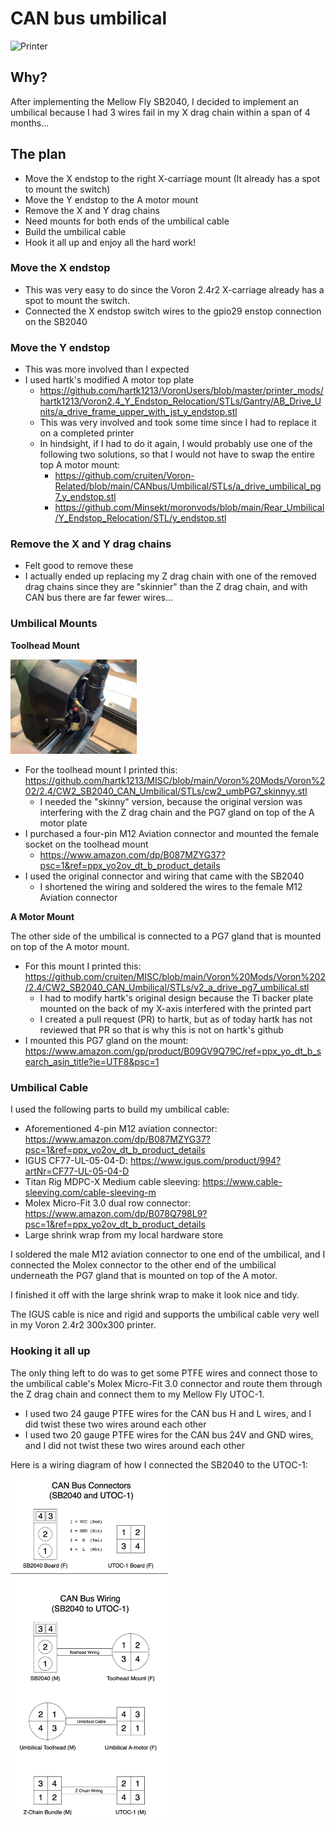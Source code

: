# CAN bus umbilical

<img src="./Images/Printer.jpg" width="50%" height="50%" alt="Printer"/>

## Why?
After implementing the Mellow Fly SB2040, I decided to implement an umbilical because I had 3 wires fail in my X drag chain within a span of 4 months...

## The plan
- Move the X endstop to the right X-carriage mount (It already has a spot to mount the switch)
- Move the Y endstop to the A motor mount
- Remove the X and Y drag chains
- Need mounts for both ends of the umbilical cable
- Build the umbilical cable
- Hook it all up and enjoy all the hard work!

### Move the X endstop
- This was very easy to do since the Voron 2.4r2 X-carriage already has a spot to mount the switch.
- Connected the X endstop switch wires to the gpio29 enstop connection on the SB2040

### Move the Y endstop
- This was more involved than I expected
- I used hartk's modified A motor top plate
  - https://github.com/hartk1213/VoronUsers/blob/master/printer_mods/hartk1213/Voron2.4_Y_Endstop_Relocation/STLs/Gantry/AB_Drive_Units/a_drive_frame_upper_with_jst_y_endstop.stl
  - This was very involved and took some time since I had to replace it on a completed printer
  - In hindsight, if I had to do it again, I would probably use one of the following two solutions, so that I would not have to swap the entire top A motor mount:
    - https://github.com/cruiten/Voron-Related/blob/main/CANbus/Umbilical/STLs/a_drive_umbilical_pg7_y_endstop.stl
    - https://github.com/Minsekt/moronvods/blob/main/Rear_Umbilical/Y_Endstop_Relocation/STL/y_endstop.stl
    
### Remove the X and Y drag chains
- Felt good to remove these
- I actually ended up replacing my Z drag chain with one of the removed drag chains since they are "skinnier" than the Z drag chain, and with CAN bus there are far fewer wires...



### Umbilical Mounts
**Toolhead Mount**

<img src="./Images/IMG_0823.jpg" width="40%" height="40%" alt="Toolhead Mount"/>

- For the toolhead mount I printed this: https://github.com/hartk1213/MISC/blob/main/Voron%20Mods/Voron%202/2.4/CW2_SB2040_CAN_Umbilical/STLs/cw2_umbPG7_skinnyy.stl
  - I needed the "skinny" version, because the original version was interfering with the Z drag chain and the PG7 gland on top of the A motor plate
- I purchased a four-pin M12 Aviation connector and mounted the female socket on the toolhead mount
  -   https://www.amazon.com/dp/B087MZYG37?psc=1&ref=ppx_yo2ov_dt_b_product_details
- I used the original connector and wiring that came with the SB2040
  - I shortened the wiring and soldered the wires to the female M12 Aviation connector


**A Motor Mount**

The other side of the umbilical is connected to a PG7 gland that is mounted on top of the A motor mount.

- For this mount I printed this: https://github.com/cruiten/MISC/blob/main/Voron%20Mods/Voron%202/2.4/CW2_SB2040_CAN_Umbilical/STLs/v2_a_drive_pg7_umbilical.stl
  - I had to modify hartk's original design because the Ti backer plate mounted on the back of my X-axis interfered with the printed part
  - I created a pull request (PR) to hartk, but as of today hartk has not reviewed that PR so that is why this is not on hartk's github
- I mounted this PG7 gland on the mount: https://www.amazon.com/gp/product/B09GV9Q79C/ref=ppx_yo_dt_b_search_asin_title?ie=UTF8&psc=1



### Umbilical Cable
I used the following parts to build my umbilical cable:
- Aforementioned 4-pin M12 aviation connector: https://www.amazon.com/dp/B087MZYG37?psc=1&ref=ppx_yo2ov_dt_b_product_details
- IGUS CF77-UL-05-04-D: https://www.igus.com/product/994?artNr=CF77-UL-05-04-D
- Titan Rig MDPC-X Medium cable sleeving: https://www.cable-sleeving.com/cable-sleeving-m
- Molex Micro-Fit 3.0 dual row connector: https://www.amazon.com/dp/B078Q798L9?psc=1&ref=ppx_yo2ov_dt_b_product_details
- Large shrink wrap from my local hardware store

I soldered the male M12 aviation connector to one end of the umbilical, and I connected the Molex connector to the other end of the umbilical underneath the PG7 gland that is mounted on top of the A motor.

I finished it off with the large shrink wrap to make it look nice and tidy.

The IGUS cable is nice and rigid and supports the umbilical cable very well in my Voron 2.4r2 300x300 printer.


### Hooking it all up
The only thing left to do was to get some PTFE wires and connect those to the umbilical cable's Molex Micro-Fit 3.0 connector and route them through the Z drag chain and connect them to my Mellow Fly UTOC-1.

- I used two 24 gauge PTFE wires for the CAN bus H and L wires, and I did twist these two wires around each other
- I used two 20 gauge PTFE wires for the CAN bus 24V and GND wires, and I did not twist these two wires around each other

Here is a wiring diagram of how I connected the SB2040 to the UTOC-1:

  <img src="./Images/CAN Bus wiring.png" width="50%" height="50%" alt="Wiring Diagram"/>
